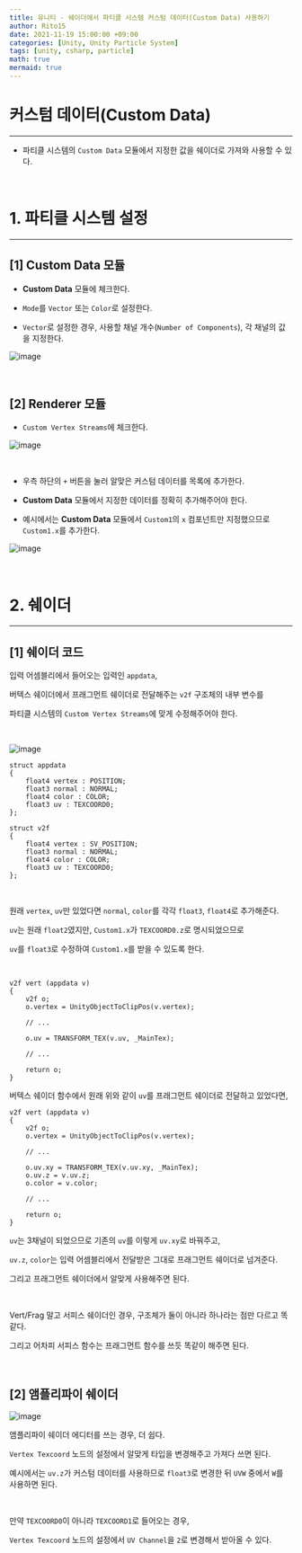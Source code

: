 ```yaml
---
title: 유니티 - 쉐이더에서 파티클 시스템 커스텀 데이터(Custom Data) 사용하기
author: Rito15
date: 2021-11-19 15:00:00 +09:00
categories: [Unity, Unity Particle System]
tags: [unity, csharp, particle]
math: true
mermaid: true
---
```


# 커스텀 데이터(Custom Data)
---
- 파티클 시스템의 `Custom Data` 모듈에서 지정한 값을 쉐이더로 가져와 사용할 수 있다.

<br>



# 1. 파티클 시스템 설정
---

## **[1] Custom Data 모듈**
- **Custom Data** 모듈에 체크한다.

- `Mode`를 `Vector` 또는 `Color`로 설정한다.

- `Vector`로 설정한 경우, 사용할 채널 개수(`Number of Components`), 각 채널의 값을 지정한다.

![image](https://user-images.githubusercontent.com/42164422/142575392-5cded22c-cb54-4239-8672-d9aa76ed7759.png)

<br>

## **[2] Renderer 모듈**
- `Custom Vertex Streams`에 체크한다.

![image](https://user-images.githubusercontent.com/42164422/142575505-691f7f9b-f584-4e3d-9b65-feda48dddad8.png)

<br>

- 우측 하단의 `+` 버튼을 눌러 알맞은 커스텀 데이터를 목록에 추가한다.

- **Custom Data** 모듈에서 지정한 데이터를 정확히 추가해주어야 한다.

- 예시에서는 **Custom Data** 모듈에서 `Custom1`의 `x` 컴포넌트만 지정했으므로 `Custom1.x`를 추가한다.

![image](https://user-images.githubusercontent.com/42164422/142578054-e6ffd4dc-4e79-4c4a-bc56-0e761df8791b.png)

<br>



# 2. 쉐이더
---

## **[1] 쉐이더 코드**

입력 어셈블리에서 들어오는 입력인 `appdata`,

버텍스 쉐이더에서 프래그먼트 쉐이더로 전달해주는 `v2f` 구조체의 내부 변수를

파티클 시스템의 `Custom Vertex Streams`에 맞게 수정해주어야 한다.

<br>

![image](https://user-images.githubusercontent.com/42164422/142578739-b5ab313c-827d-4b01-9ce2-c2f462050732.png)

```hlsl
struct appdata
{
    float4 vertex : POSITION;
    float3 normal : NORMAL;
    float4 color : COLOR;
    float3 uv : TEXCOORD0;
};

struct v2f
{
    float4 vertex : SV_POSITION;
    float3 normal : NORMAL;
    float4 color : COLOR;
    float3 uv : TEXCOORD0;
};
```

<br>

원래 `vertex`, `uv`만 있었다면 `normal`, `color`를 각각 `float3`, `float4`로 추가해준다.

`uv`는 원래 `float2`였지만, `Custom1.x`가 `TEXCOORD0.z`로 명시되었으므로

`uv`를 `float3`로 수정하여 `Custom1.x`를 받을 수 있도록 한다.

<br>

```hlsl
v2f vert (appdata v)
{
    v2f o;
    o.vertex = UnityObjectToClipPos(v.vertex);
    
    // ...
    
    o.uv = TRANSFORM_TEX(v.uv, _MainTex);
    
    // ...
    
    return o;
}
```

버텍스 쉐이더 함수에서 원래 위와 같이 `uv`를 프래그먼트 쉐이더로 전달하고 있었다면,

```hlsl
v2f vert (appdata v)
{
    v2f o;
    o.vertex = UnityObjectToClipPos(v.vertex);
    
    // ...
    
    o.uv.xy = TRANSFORM_TEX(v.uv.xy, _MainTex);
    o.uv.z = v.uv.z;
    o.color = v.color;
    
    // ...
    
    return o;
}
```

`uv`는 3채널이 되었으므로 기존의 `uv`를 이렇게 `uv.xy`로 바꿔주고,

`uv.z`, `color`는 입력 어셈블리에서 전달받은 그대로 프래그먼트 쉐이더로 넘겨준다.

그리고 프래그먼트 쉐이더에서 알맞게 사용해주면 된다.

<br>

Vert/Frag 말고 서피스 쉐이더인 경우, 구조체가 둘이 아니라 하나라는 점만 다르고 똑같다.

그리고 어차피 서피스 함수는 프래그먼트 함수를 쓰듯 똑같이 해주면 된다.

<br>

## **[2] 앰플리파이 쉐이더**

![image](https://user-images.githubusercontent.com/42164422/142581013-0006a081-ed1a-46a9-983c-c34bc998ad7d.png)

앰플리파이 쉐이더 에디터를 쓰는 경우, 더 쉽다.

`Vertex Texcoord` 노드의 설정에서 알맞게 타입을 변경해주고 가져다 쓰면 된다.

예시에서는 `uv.z`가 커스텀 데이터를 사용하므로 `float3`로 변경한 뒤 `UVW` 중에서 `W`를 사용하면 된다.

<br>

만약 `TEXCOORD0`이 아니라 `TEXCOORD1`로 들어오는 경우,

`Vertex Texcoord` 노드의 설정에서 `UV Channel`을 `2`로 변경해서 받아올 수 있다.


